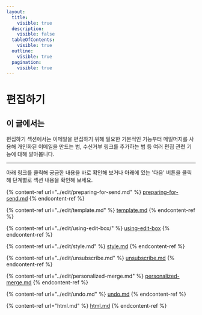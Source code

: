 ```yaml
---
layout:
  title:
    visible: true
  description:
    visible: false
  tableOfContents:
    visible: true
  outline:
    visible: true
  pagination:
    visible: true
---
```


# 편집하기

## 이 글에서는

편집하기 섹션에서는 이메일을 편집하기 위해 필요한 기본적인 기능부터 메일머지를 사용해 개인화된 이메일을 만드는 법, 수신거부 링크를 추가하는 법 등 여러 편집 관련 기능에 대해 알아봅니다.

***

아래 링크를 클릭해 궁금한 내용을 바로 확인해 보거나 아래에 있는 '다음' 버튼을 클릭해 단계별로 섹션 내용을 확인해 보세요.

{% content-ref url="../edit/preparing-for-send.md" %}
[preparing-for-send.md](../edit/preparing-for-send.md)
{% endcontent-ref %}

{% content-ref url="../edit/template.md" %}
[template.md](../edit/template.md)
{% endcontent-ref %}

{% content-ref url="../edit/using-edit-box/" %}
[using-edit-box](../edit/using-edit-box/)
{% endcontent-ref %}

{% content-ref url="../edit/style.md" %}
[style.md](../edit/style.md)
{% endcontent-ref %}

{% content-ref url="../edit/unsubscribe.md" %}
[unsubscribe.md](../edit/unsubscribe.md)
{% endcontent-ref %}

{% content-ref url="../edit/personalized-merge.md" %}
[personalized-merge.md](../edit/personalized-merge.md)
{% endcontent-ref %}

{% content-ref url="../edit/undo.md" %}
[undo.md](../edit/undo.md)
{% endcontent-ref %}

{% content-ref url="html.md" %}
[html.md](html.md)
{% endcontent-ref %}

